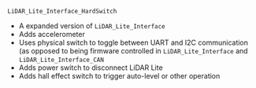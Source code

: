  `LiDAR_Lite_Interface_HardSwitch`
- A expanded version of `LiDAR_Lite_Interface`
- Adds accelerometer 
- Uses physical switch to toggle between UART and I2C communication (as opposed to being firmware controlled in `LiDAR_Lite_Interface` and `LiDAR_Lite_Interface_CAN`
- Adds power switch to disconnect LiDAR Lite 
- Adds hall effect switch to trigger auto-level or other operation  
